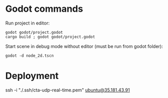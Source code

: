 

# Godot commands

Run project in editor:

```
godot godot/project.godot
cargo build ; godot godot/project.godot
```

Start scene in debug mode without editor (must be run from godot folder):

```
godot -d node_2d.tscn
```

# Deployment

ssh -i "./.ssh/cta-udp-real-time.pem" ubuntu@35.181.43.91